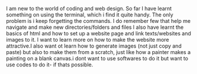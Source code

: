 I am new to the world of coding and web design.
So far I have learnt something on using the terminal, which i find it quite handy. The only problem is i keep forgetting the commands. I do remember few that help me navigate and make new directories/folders and files
I also have learnt the basics of html and how to set up a website page and link texts/websites and images to it. 
I want to learn more on how to make the website more attractive.I also want ot learn how to generate images (not just copy and paste) but also to make them from a scratch, just like how a painter makes a painting on a blank canvas.i dont want to use softwares to do it but want to use codes to do it- if thats possible.